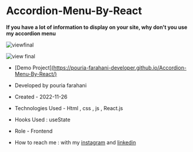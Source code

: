 
# Accordion-Menu-By-React

**If you have a lot of information to display on your site, why don't you use my accordion menu**

![viewfinal](https://github.com/user-attachments/assets/845f9738-1794-4c38-92bc-bc992267f84a)

![view final](https://github.com/user-attachments/assets/26bb9f6f-1d11-4566-b465-efb3f66d4a22)
- [Demo Project][(https://pouria-farahani-developer.github.io/Accordion-Menu-By-React/)](https://hamidrezanikbkht.github.io/Project---css-html/)

- Developed by pouria farahani

- Created - 2022-11-26

- Technologies Used - Html , css , js , React.js

- Hooks Used : useState 

- Role - Frontend

- How to reach me : with my [instagram](https://www.instagram.com/pouria_farahani_developer) and [linkedin](https://www.linkedin.com/in/pouria-farahani-developer)

